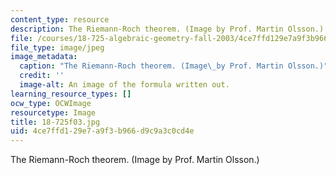 ```yaml
---
content_type: resource
description: The Riemann-Roch theorem. (Image by Prof. Martin Olsson.)
file: /courses/18-725-algebraic-geometry-fall-2003/4ce7ffd129e7a9f3b966d9c9a3c0cd4e_18-725f03.jpg
file_type: image/jpeg
image_metadata:
  caption: "The Riemann-Roch theorem. (Image\_by Prof. Martin Olsson.)"
  credit: ''
  image-alt: An image of the formula written out.
learning_resource_types: []
ocw_type: OCWImage
resourcetype: Image
title: 18-725f03.jpg
uid: 4ce7ffd1-29e7-a9f3-b966-d9c9a3c0cd4e
---
```

The Riemann-Roch theorem. (Image by Prof. Martin Olsson.)

